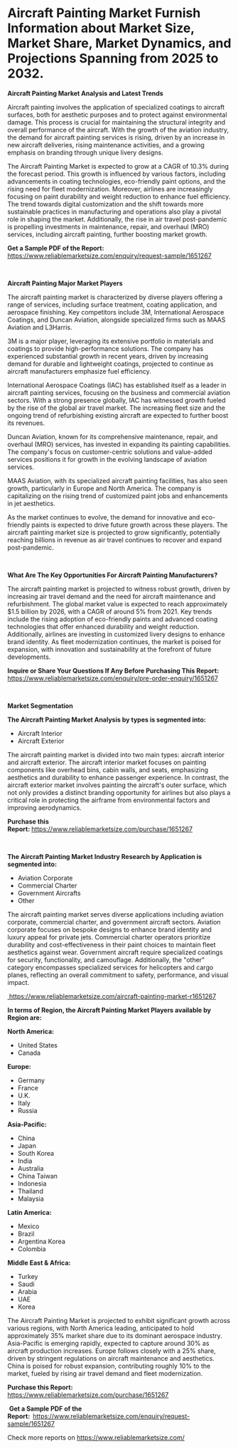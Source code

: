 <p><h1>Aircraft Painting Market Furnish Information about Market Size, Market Share, Market Dynamics, and Projections Spanning from 2025 to 2032.</h1></p><p><strong>Aircraft Painting Market Analysis and Latest Trends</strong></p>
<p><p>Aircraft painting involves the application of specialized coatings to aircraft surfaces, both for aesthetic purposes and to protect against environmental damage. This process is crucial for maintaining the structural integrity and overall performance of the aircraft. With the growth of the aviation industry, the demand for aircraft painting services is rising, driven by an increase in new aircraft deliveries, rising maintenance activities, and a growing emphasis on branding through unique livery designs.</p><p>The Aircraft Painting Market is expected to grow at a CAGR of 10.3% during the forecast period. This growth is influenced by various factors, including advancements in coating technologies, eco-friendly paint options, and the rising need for fleet modernization. Moreover, airlines are increasingly focusing on paint durability and weight reduction to enhance fuel efficiency. The trend towards digital customization and the shift towards more sustainable practices in manufacturing and operations also play a pivotal role in shaping the market. Additionally, the rise in air travel post-pandemic is propelling investments in maintenance, repair, and overhaul (MRO) services, including aircraft painting, further boosting market growth.</p></p>
<p><strong>Get a Sample PDF of the Report:&nbsp;</strong> <a href="https://www.reliablemarketsize.com/enquiry/request-sample/1651267?utm_campaign=2731&utm_medium=2&utm_source=Github&utm_content=ia&utm_term=09032025&utm_id=aircraft-painting">https://www.reliablemarketsize.com/enquiry/request-sample/1651267</a></p>
<p>&nbsp;</p>
<p><strong>Aircraft Painting Major Market Players</strong></p>
<p><p>The aircraft painting market is characterized by diverse players offering a range of services, including surface treatment, coating application, and aerospace finishing. Key competitors include 3M, International Aerospace Coatings, and Duncan Aviation, alongside specialized firms such as MAAS Aviation and L3Harris. </p><p>3M is a major player, leveraging its extensive portfolio in materials and coatings to provide high-performance solutions. The company has experienced substantial growth in recent years, driven by increasing demand for durable and lightweight coatings, projected to continue as aircraft manufacturers emphasize fuel efficiency.</p><p>International Aerospace Coatings (IAC) has established itself as a leader in aircraft painting services, focusing on the business and commercial aviation sectors. With a strong presence globally, IAC has witnessed growth fueled by the rise of the global air travel market. The increasing fleet size and the ongoing trend of refurbishing existing aircraft are expected to further boost its revenues.</p><p>Duncan Aviation, known for its comprehensive maintenance, repair, and overhaul (MRO) services, has invested in expanding its painting capabilities. The company's focus on customer-centric solutions and value-added services positions it for growth in the evolving landscape of aviation services. </p><p>MAAS Aviation, with its specialized aircraft painting facilities, has also seen growth, particularly in Europe and North America. The company is capitalizing on the rising trend of customized paint jobs and enhancements in jet aesthetics.</p><p>As the market continues to evolve, the demand for innovative and eco-friendly paints is expected to drive future growth across these players. The aircraft painting market size is projected to grow significantly, potentially reaching billions in revenue as air travel continues to recover and expand post-pandemic.</p></p>
<p>&nbsp;</p>
<p><strong>What Are The Key Opportunities For Aircraft Painting Manufacturers?</strong></p>
<p><p>The aircraft painting market is projected to witness robust growth, driven by increasing air travel demand and the need for aircraft maintenance and refurbishment. The global market value is expected to reach approximately $1.5 billion by 2026, with a CAGR of around 5% from 2021. Key trends include the rising adoption of eco-friendly paints and advanced coating technologies that offer enhanced durability and weight reduction. Additionally, airlines are investing in customized livery designs to enhance brand identity. As fleet modernization continues, the market is poised for expansion, with innovation and sustainability at the forefront of future developments.</p></p>
<p><strong>Inquire or Share Your Questions If Any Before Purchasing This Report:</strong> <a href="https://www.reliablemarketsize.com/enquiry/pre-order-enquiry/1651267?utm_campaign=2731&utm_medium=2&utm_source=Github&utm_content=ia&utm_term=09032025&utm_id=aircraft-painting">https://www.reliablemarketsize.com/enquiry/pre-order-enquiry/1651267</a></p>
<p>&nbsp;</p>
<p><strong>Market Segmentation</strong></p>
<p><strong>The Aircraft Painting Market Analysis by types is segmented into:</strong></p>
<p><ul><li>Aircraft Interior</li><li>Aircraft Exterior</li></ul></p>
<p><p>The aircraft painting market is divided into two main types: aircraft interior and aircraft exterior. The aircraft interior market focuses on painting components like overhead bins, cabin walls, and seats, emphasizing aesthetics and durability to enhance passenger experience. In contrast, the aircraft exterior market involves painting the aircraft's outer surface, which not only provides a distinct branding opportunity for airlines but also plays a critical role in protecting the airframe from environmental factors and improving aerodynamics.</p></p>
<p><strong>Purchase this Report:&nbsp;</strong><a href="https://www.reliablemarketsize.com/purchase/1651267?utm_campaign=2731&utm_medium=2&utm_source=Github&utm_content=ia&utm_term=09032025&utm_id=aircraft-painting">https://www.reliablemarketsize.com/purchase/1651267</a></p>
<p>&nbsp;</p>
<p><strong>The Aircraft Painting Market Industry Research by Application is segmented into:</strong></p>
<p><ul><li>Aviation Corporate</li><li>Commercial Charter</li><li>Government Aircrafts</li><li>Other</li></ul></p>
<p><p>The aircraft painting market serves diverse applications including aviation corporate, commercial charter, and government aircraft sectors. Aviation corporate focuses on bespoke designs to enhance brand identity and luxury appeal for private jets. Commercial charter operators prioritize durability and cost-effectiveness in their paint choices to maintain fleet aesthetics against wear. Government aircraft require specialized coatings for security, functionality, and camouflage. Additionally, the "other" category encompasses specialized services for helicopters and cargo planes, reflecting an overall commitment to safety, performance, and visual impact.</p></p>
<p><a href="https://www.reliablemarketsize.com/aircraft-painting-market-r1651267?utm_campaign=2731&utm_medium=2&utm_source=Github&utm_content=ia&utm_term=09032025&utm_id=aircraft-painting">&nbsp;https://www.reliablemarketsize.com/aircraft-painting-market-r1651267</a></p>
<p><strong>In terms of Region, the Aircraft Painting Market Players available by Region are:</strong></p>
<p>
    <p> <strong> North America: </strong>
        <ul>
            <li>United States</li>
            <li>Canada</li>
        </ul>
        </p> 
    <p> <strong> Europe: </strong>
        <ul>
            <li>Germany</li>
            <li>France</li>
            <li>U.K.</li>
            <li>Italy</li>
            <li>Russia</li>
        </ul>
        </p> 
    <p> <strong> Asia-Pacific: </strong>
        <ul>
            <li>China</li>
            <li>Japan</li>
            <li>South Korea</li>
            <li>India</li>
            <li>Australia</li>
            <li>China Taiwan</li>
            <li>Indonesia</li>
            <li>Thailand</li>
            <li>Malaysia</li>
        </ul>
        </p> 
    <p> <strong> Latin America: </strong>
        <ul>
            <li>Mexico</li>
            <li>Brazil</li>
            <li>Argentina Korea</li>
            <li>Colombia</li>
        </ul>
        </p> 
    <p> <strong> Middle East & Africa: </strong>
        <ul>
            <li>Turkey</li>
            <li>Saudi</li>
            <li>Arabia</li>
            <li>UAE</li>
            <li>Korea</li>
        </ul>
    </p>
    </p>
<p><p>The Aircraft Painting Market is projected to exhibit significant growth across various regions, with North America leading, anticipated to hold approximately 35% market share due to its dominant aerospace industry. Asia-Pacific is emerging rapidly, expected to capture around 30% as aircraft production increases. Europe follows closely with a 25% share, driven by stringent regulations on aircraft maintenance and aesthetics. China is poised for robust expansion, contributing roughly 10% to the market, fueled by rising air travel demand and fleet modernization.</p></p>
<p><strong>Purchase this Report: </strong><a href="https://www.reliablemarketsize.com/purchase/1651267?utm_campaign=2731&utm_medium=2&utm_source=Github&utm_content=ia&utm_term=09032025&utm_id=aircraft-painting">https://www.reliablemarketsize.com/purchase/1651267</a></p>
<p>&nbsp;<strong>Get a Sample PDF of the Report:&nbsp;&nbsp;</strong><a href="https://www.reliablemarketsize.com/enquiry/request-sample/1651267?utm_campaign=2731&utm_medium=2&utm_source=Github&utm_content=ia&utm_term=09032025&utm_id=aircraft-painting">https://www.reliablemarketsize.com/enquiry/request-sample/1651267</a></p>
<p><strong></strong></p>
<p>Check more reports on <a href="https://www.reliablemarketsize.com/?utm_campaign=2731&utm_medium=2&utm_source=Github&utm_content=ia&utm_term=09032025&utm_id=aircraft-painting">https://www.reliablemarketsize.com/</a></p>